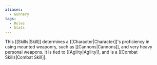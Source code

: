 ```yaml
---
aliases:
  - Gunnery
tags:
  - Rules
  - Stats
---
```

This [[Skills|Skill]] determines a [[Character|Character]]'s proficiency in using mounted weaponry, such as [[Cannons|Cannons]], and very heavy personal weapons. It is tied to [[Agility|Agility]], and is a [[Combat Skills|Combat Skill]].
